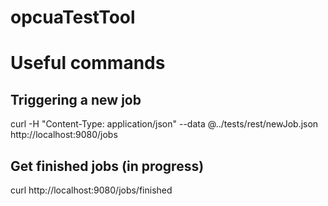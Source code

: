 # opcuaTestTool

# Useful commands

## Triggering a new job
curl -H "Content-Type: application/json" --data @../tests/rest/newJob.json http://localhost:9080/jobs

## Get finished jobs (in progress)
curl http://localhost:9080/jobs/finished

